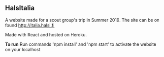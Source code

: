 ## HalsItalia
A website made for a scout group's trip in Summer 2019.
The site can be on found http://italia.halsi.fi

Made with React and hosted on Heroku.

**To run**
Run commands 'npm install' and 'npm start' to activate the website on your localhost
